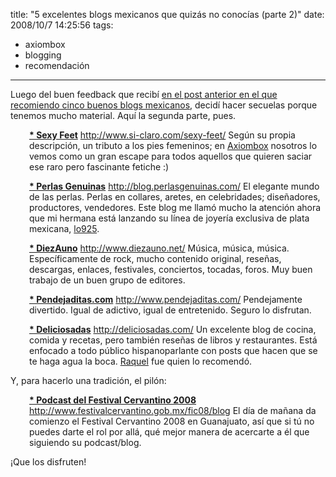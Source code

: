 title: "5 excelentes blogs mexicanos que quizás no conocías (parte 2)"
date: 2008/10/7 14:25:56
tags:
- axiombox
- blogging
- recomendación
---
Luego del buen feedback que recibí <a href="/blog/2008/09/29/5-excelentes-blogs-mexicanos-que-probablemente-no-conocias/index.html">en el post anterior en el que recomiendo cinco buenos blogs mexicanos</a>, decidí hacer secuelas porque tenemos mucho material. Aquí la segunda parte, pues.
<p style="padding-left: 30px;"><strong><a href="http://www.si-claro.com/sexy-feet/">* Sexy Feet</a></strong>
<a href="http://www.si-claro.com/sexy-feet/">http://www.si-claro.com/sexy-feet/</a>
Según su propia descripción, un tributo a los pies femeninos; en <a href="http://axiombox.com/">Axiombox</a> nosotros lo vemos como un gran escape para todos aquellos que quieren saciar ese raro pero fascinante fetiche :)

<p style="padding-left: 30px;"><strong><a href="http://blog.perlasgenuinas.com/">* Perlas Genuinas</a></strong>
<a href="http://blog.perlasgenuinas.com/">http://blog.perlasgenuinas.com/</a>
El elegante mundo de las perlas. Perlas en collares, aretes, en celebridades; diseñadores, productores, vendedores. Este blog me llamó mucho la atención ahora que mi hermana está lanzando su línea de joyería exclusiva de plata mexicana, <a href="http://www.lo925.com">lo925</a>.

<p style="padding-left: 30px;"><strong><a href="http://www.diezauno.net/">* DiezAuno</a></strong>
<a href="http://www.diezauno.net/">http://www.diezauno.net/</a>
Música, música, música. Específicamente de rock, mucho contenido original, reseñas, descargas, enlaces, festivales, conciertos, tocadas, foros. Muy buen trabajo de un buen grupo de editores.

<p style="padding-left: 30px;"><strong><a href="http://www.pendejaditas.com/">* Pendejaditas.com</a></strong>
<a href="http://www.pendejaditas.com/">http://www.pendejaditas.com/</a>
Pendejamente divertido. Igual de adictivo, igual de entretenido. Seguro lo disfrutan.

<p style="padding-left: 30px;"><strong><a href="http://deliciosadas.com/">* Deliciosadas</a></strong>
<a href="http://deliciosadas.com/">http://deliciosadas.com/</a>
Un excelente blog de cocina, comida y recetas, pero también reseñas de libros y restaurantes. Está enfocado a todo público hispanoparlante con posts que hacen que se te haga agua la boca. <a href="http://raquelhernandez.net/">Raquel</a> fue quien lo recomendó.

Y, para hacerlo una tradición, el pilón:
<p style="padding-left: 30px;"><strong><a href="http://www.festivalcervantino.gob.mx/fic08/blog">* Podcast del Festival Cervantino 2008</a></strong>
<a href="http://www.festivalcervantino.gob.mx/fic08/blog">http://www.festivalcervantino.gob.mx/fic08/blog</a>
El día de mañana da comienzo el Festival Cervantino 2008 en Guanajuato, así que si tú no puedes darte el rol por allá, qué mejor manera de acercarte a él que siguiendo su podcast/blog.

¡Que los disfruten!
